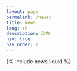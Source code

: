 ```yaml
---
layout: page
permalink: /news/
title: News
lang: zh
description: 动态
nav: true
nav_order: 2
---
```


{% include news.liquid %}